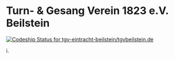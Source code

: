 # Turn- & Gesang Verein 1823 e.V. Beilstein

[ ![Codeship Status for tgv-eintracht-beilstein/tgvbeilstein.de](https://app.codeship.com/projects/576b90c0-e5c8-0136-a839-2ea949930c0f/status?branch=master)](https://app.codeship.com/projects/319286)


i.
